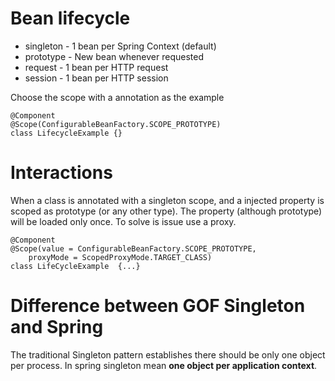 # Bean lifecycle

* singleton - 1 bean per Spring Context (default)
* prototype - New bean whenever requested
* request - 1 bean per HTTP request
* session - 1 bean per HTTP session

Choose the scope with a annotation as the example 
```
@Component
@Scope(ConfigurableBeanFactory.SCOPE_PROTOTYPE)
class LifecycleExample {}
```

# Interactions
When a class is annotated with a singleton scope, and a injected property is
scoped as prototype (or any other type). The property (although prototype) will
be loaded only once. To solve is issue use a proxy.

```
@Component
@Scope(value = ConfigurableBeanFactory.SCOPE_PROTOTYPE,
    proxyMode = ScopedProxyMode.TARGET_CLASS)
class LifeCycleExample  {...}
```

# Difference between GOF Singleton and Spring
The traditional Singleton pattern establishes there should be only one object
per process. In spring singleton mean **one object per application context**.